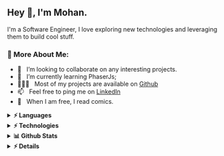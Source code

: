 ## Hey 👋, I'm Mohan.
<!-- 
<a href='#'><img align='left' alt="linkedin" src="https://raw.githubusercontent.com/rahul-jha98/rahul-jha98/561d474902b59c7429ec22bb73e225696c27b202/assets/linkedin.svg" height='18px'/></a>
<a href='#'><img align='left' alt="twitter" src="https://raw.githubusercontent.com/rahul-jha98/rahul-jha98/561d474902b59c7429ec22bb73e225696c27b202/assets/twitter.svg" height='18px'/></a>
 -->
 
I'm a Software Engineer, I love exploring new technologies and leveraging them to build cool stuff.
<br/>


<!-- <img align="right" alt="GIF" src="https://raw.githubusercontent.com/rahul-jha98/rahul-jha98/main/techstack.gif" width="360px" height='360px'/> -->
  
### 📃 More About Me:
<!-- - 🔭 &nbsp; I’m currently working on **** -->
- 🤝 &nbsp; I’m looking to collaborate on any interesting projects.
- 🌱 &nbsp; I’m currently learning PhaserJs; 
- 👨🏻‍💻 &nbsp; Most of my projects are available on [Github](https://github.com/mohanvaddi?tab=repositories)
- 📫 &nbsp; Feel free to ping me on [LinkedIn](https://www.linkedin.com/in/mohanvaddi/)
- 📙 &nbsp; When I am free, I read comics.
<!-- - 🎮 &nbsp; When I am bored, I play Minecraft. -->
<!-- - 📝 &nbsp; Checkout my [resume](#!) -->
<!-- - - 💬 &nbsp; Ask me about anything tech related, I am happy to help; -->

<!-- <details>	
    <summary><b>🔨 Languages and tools</b></summary> -->

<details>
<summary><b>⚡ Languages</b></summary>
 
![Python](https://img.shields.io/badge/-Python-black?style=flat-square&logo=Python)
![TypeScript](https://img.shields.io/badge/-TypeScript-black?style=flat-square&logo=typescript)
![JavaScript](https://img.shields.io/badge/-JavaScript-black?style=flat-square&logo=javascript)
![Java](https://img.shields.io/badge/-java-black?style=flat-square&logo=java)
![C++](https://img.shields.io/badge/-C++-black?style=flat-square&logo=c++)
![GO](https://img.shields.io/badge/-GoLang-black?style=flat-square&logo=go)
 
 </details>
 
 <details>
<summary><b>⚡ Technologies</b></summary>
 
#### Frontend
![React](https://img.shields.io/badge/-React-black?style=flat-square&logo=React)
![Angular](https://img.shields.io/badge/-Angular-black?style=flat-square&logo=Angular)
![Svelte](https://img.shields.io/badge/-Svelte-black?style=flat-square&logo=Svelte)
#### Backend
![Nodejs](https://img.shields.io/badge/-Nodejs-black?style=flat-square&logo=Node.js)
![Spring Boot](https://img.shields.io/badge/-SpringBoot-black?style=flat-square&logo=springboot)
![Express](https://img.shields.io/badge/-Express-black?style=flat-square&logo=express)
![Graph QL](https://img.shields.io/badge/-GraphQL-black?style=flat-square&logo=graphql)
![MongoDB](https://img.shields.io/badge/-MongoDB-black?style=flat-square&logo=mongodb)
![PostgreSql](https://img.shields.io/badge/-Postgres-black?style=flat-square&logo=Postgresql)
#### Tools
![Docker](https://img.shields.io/badge/-Docker-black?style=flat-square&logo=docker)
![Amazon AWS](https://img.shields.io/badge/Amazon%20AWS-black?style=flat-square&logo=amazon-aws)
![Google Cloud](https://img.shields.io/badge/Google%20Cloud-black?style=flat-square&logo=google-cloud)
![Firebase](https://img.shields.io/badge/-Firebase-black?style=flat-square&logo=firebase)
![Git](https://img.shields.io/badge/-Git-black?style=flat-square&logo=git)
![GitHub](https://img.shields.io/badge/-GitHub-black?style=flat-square&logo=github)
<!-- </details> -->
 
  </details>
 
  
 <details>
<summary><b>📊  Github Stats</b></summary>
 
  ![Overview](https://github.com/mohanvaddi/github-stats/blob/master/generated/overview.svg)
  ![Languages](https://github.com/mohanvaddi/github-stats/blob/master/generated/languages.svg)
 
</details>

<details>	
    <summary><b>⚡ Details</b></summary>
 <img src="https://activity-graph.herokuapp.com/graph?username=mohanvaddi&theme=react-dark" alt="Mohan vaddi's commits graph"/>
<!-- ![MohanVaddi's github activity graph](https://activity-graph.herokuapp.com/graph?username=mohanvaddi&theme=react-dark) -->
 
</details>


<br>

<!-- ### 🛠️ My Projects -->
<!-- <a href="#" target="_blank"> <img alt="Gmeet-AMS" src="#" height="68" align="left"> </a> -->
